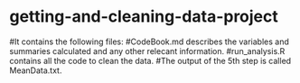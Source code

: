 # getting-and-cleaning-data-project
#It contains the following files:
#CodeBook.md describes the variables and summaries calculated and any other relecant information.
#run_analysis.R contains all the code to clean the data.
#The output of the 5th step is called MeanData.txt.
